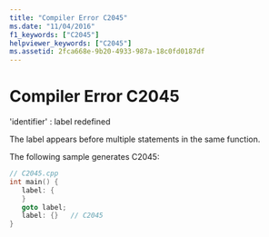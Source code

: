 ```yaml
---
title: "Compiler Error C2045"
ms.date: "11/04/2016"
f1_keywords: ["C2045"]
helpviewer_keywords: ["C2045"]
ms.assetid: 2fca668e-9b20-4933-987a-18c0fd0187df
---
```

# Compiler Error C2045

'identifier' : label redefined

The label appears before multiple statements in the same function.

The following sample generates C2045:

```cpp
// C2045.cpp
int main() {
   label: {
   }
   goto label;
   label: {}   // C2045
}
```
